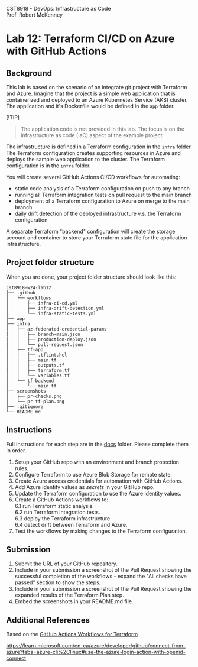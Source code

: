 CST8918 - DevOps: Infrastructure as Code  
Prof. Robert McKenney

# Lab 12: Terraform CI/CD on Azure with GitHub Actions

## Background

This lab is based on the scenario of an integrate git project with Terraform and Azure. Imagine that the project is a simple web application that is containerized and deployed to an Azure Kubernetes Service (AKS) cluster. The application and it's Dockerfile would be defined in the `app` folder.

[!TIP]
> The application code is not provided in this lab. The focus is on the infrastructure as code (IaC) aspect of the example project.

The infrastructure is defined in a Terraform configuration in the `infra` folder. The Terraform configuration creates supporting resources in Azure and deploys the sample web application to the cluster. The Terraform configuration is in the `infra` folder.

You will create several GitHub Actions CI/CD workflows for automating:

- static code analysis of a Terraform configuration on push to any branch
- running all Terraform integration tests on pull request to the main branch
- deployment of a Terraform configuration to Azure on merge to the main branch
- daily drift detection of the deployed infrastructure v.s. the Terraform configuration

A separate Terraform "backend" configuration will create the storage account and container to store your Terraform state file for the application infrastructure.

## Project folder structure

When you are done, your project folder structure should look like this:

```plaintext
cst8918-w24-lab12
├── .github
│   └── workflows
│       ├── infra-ci-cd.yml
│       ├── infra-drift-detection.yml
│       └── infra-static-tests.yml
├── app
├── infra
│   ├── az-federated-credential-params
|   |   ├── branch-main.json
│   │   ├── production-deploy.json
|   |   └── pull-request.json
│   ├── tf-app
│   |   ├── .tflint.hcl
│   │   ├── main.tf
│   │   ├── outputs.tf
|   │   ├── terraform.tf
│   │   └── variables.tf
│   └── tf-backend
│       └── main.tf
├── screenshots
│   ├── pr-checks.png
│   └── pr-tf-plan.png
├── .gitignore
└── README.md
```

## Instructions
Full instructions for each step are in the [docs](docs) folder. Please complete them in order.

1. Setup your GitHub repo with an environment and branch protection rules.
2. Configure Terraform to use Azure Blob Storage for remote state.
3. Create Azure access credentials for automation with GitHub Actions.
4. Add Azure identity values as _secrets_ in your GitHub repo.
5. Update the Terraform configuration to use the Azure identity values.
6. Create a GitHub Actions workflows to:  
  6.1  run Terraform static analysis.  
  6.2  run Terraform integration tests.  
  6.3  deploy the Terraform infrastructure.  
  6.4  detect drift between Terraform and Azure.  
7. Test the workflows by making changes to the Terraform configuration.

## Submission
1. Submit the URL of your GitHub repository.
2. Include in your submission a screenshot of the Pull Request showing the successful completion of the workflows - expand the "All checks have passed" section to show the steps.
3. Include in your submission a screenshot of the Pull Request showing the expanded results of the Terraform Plan step.
4. Embed the screenshots in your README.md file.


## Additional References

Based on the [GitHub Actions Workflows for Terraform](https://github.com/Azure-Samples/terraform-github-actions)

https://learn.microsoft.com/en-ca/azure/developer/github/connect-from-azure?tabs=azure-cli%2Clinux#use-the-azure-login-action-with-openid-connect
